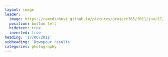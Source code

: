 ```yaml
---
layout: image
leader:
  image: https://camediahost.github.io/pictures/project365/2011/jun/17/170611.jpg
  position: bottom left
  hidetext: true
  inverted: true
heading: '17/06/2011'
subheading: 'Downpour results'
categories: photography
---
```

